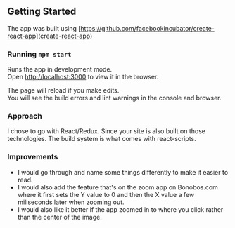 ## Getting Started

The app was built using [https://github.com/facebookincubator/create-react-app](create-react-app)

### Running `npm start`

Runs the app in development mode.<br>
Open [http://localhost:3000](http://localhost:3000) to view it in the browser.

The page will reload if you make edits.<br>
You will see the build errors and lint warnings in the console and browser.

### Approach

I chose to go with React/Redux. Since your site is also built on those technologies.
The build system is what comes with react-scripts. 

### Improvements

- I would go through and name some things differently to make it easier to read. 
- I would also add the feature that's on the zoom app on Bonobos.com where it first sets the Y value to 0 and then the X value a few miliseconds later when zooming out. 
- I would also like it better if the app zoomed in to where you click rather than the center of the image.
